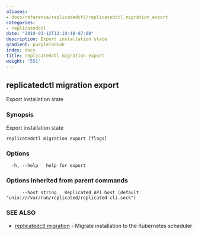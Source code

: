```yaml
---
aliases:
- docs/reference/replicatedctl/replicatedctl_migration_export
categories:
- replicatedctl
date: "2019-03-12T12:19:48-07:00"
description: Export installation state
gradient: purpleToPink
index: docs
title: replicatedctl migration export
weight: "551"
---
```


## replicatedctl migration export

Export installation state

### Synopsis

Export installation state

```
replicatedctl migration export [flags]
```

### Options

```
  -h, --help   help for export
```

### Options inherited from parent commands

```
      --host string   Replicated API host (default "unix:///var/run/replicated/replicated-cli.sock")
```

### SEE ALSO

* [replicatedctl migration](/api/replicatedctl/replicatedctl_migration/)	 - Migrate installation to the Kubernetes scheduler

